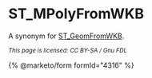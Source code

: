 # ST\_MPolyFromWKB

A synonym for [ST\_GeomFromWKB](https://github.com/mariadb-corporation/docs-server/blob/test/server/reference/sql-statements-and-structure/geographic-geometric-features/wkb/st_geomfromwkbt/README.md).

<sub>_This page is licensed: CC BY-SA / Gnu FDL_</sub>

{% @marketo/form formId="4316" %}
